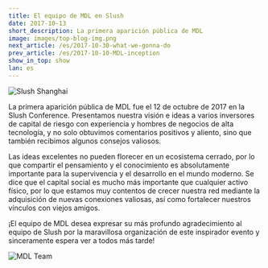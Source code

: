 ```yaml
---
title: El equipo de MDL en Slush
date: 2017-10-13
short_description: La primera aparición pública de MDL
image: images/top-blog-img.png
next_article: /es/2017-10-30-what-we-gonna-do
prev_article: /es/2017-10-10-MDL-inception
show_in_top: show
lan: es
---
```


![Slush Shanghai](https://ipfs.io/ipfs/QmcN4PPiFfizycvjp5xteL2RPjresxXCau51USXifKLcdP)

La primera aparición pública de MDL fue el 12 de octubre de 2017 en la Slush Conference. Presentamos nuestra visión e ideas a varios inversores de capital de riesgo con experiencia y hombres de negocios de alta tecnología, y no solo obtuvimos comentarios positivos y aliento, sino que también recibimos algunos consejos valiosos.

Las ideas excelentes no pueden florecer en un ecosistema cerrado, por lo que compartir el pensamiento y el conocimiento es absolutamente importante para la supervivencia y el desarrollo en el mundo moderno. Se dice que el capital social es mucho más importante que cualquier activo físico, por lo que estamos muy contentos de crecer nuestra red mediante la adquisición de nuevas conexiones valiosas, así como fortalecer nuestros vínculos con viejos amigos.

¡El equipo de MDL desea expresar su más profundo agradecimiento al equipo de Slush por la maravillosa organización de este inspirador evento y sinceramente espera ver a todos más tarde!


![MDL Team](https://ipfs.io/ipfs/QmWuLRdCaiGCN2ko5fAFjHk8uwnvFMFH2j5HCPojPu7GKQ)
